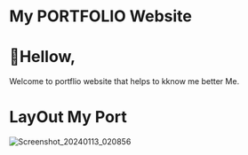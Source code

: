 # My PORTFOLIO Website 

# 👋Hellow,
Welcome to portflio website that helps to kknow me better Me.

# LayOut My Port
![Screenshot_20240113_020856](https://github.com/yenurkar-ganesh/portfolio/assets/122092957/5775edb2-a4ac-42a4-9b50-0c96e216f3a1)
